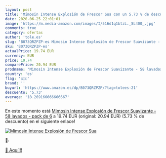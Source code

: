 ```yaml
---
layout: post
title: 'Mimosin Intense Explosión de Frescor Sua con un 5.73 % de descuento'
date: 2020-06-25 22:01:01
image: 'https://m.media-amazon.com/images/I/516d1q1btzL._SL400_.jpg'
comments: true
category: ofertas
author: 'tole.es'
slug: 'B073QRZPZP-es Mimosin Intense Explosión de Frescor Suavizante - 58...'
sku: 'B073QRZPZP-es'
actualPrice: 19.74 EUR
currency: EUR
price: 19.74
comparePrice: 20.94 EUR
prodname: 'Mimosin Intense Explosión de Frescor Suavizante - 58 lavados - pack de 6'
country: 'es'
flag: '🇪🇸'
brand: ''
buyurl: 'https://www.amazon.es/dp/B073QRZPZP/?tag=tolees-21'
descuento: '5.73'
average: '18.269166666666667'
---
```


En este momento está [Mimosin Intense Explosión de Frescor Suavizante - 58 lavados - pack de 6](https://www.amazon.es/dp/B073QRZPZP/?tag=tolees-21) a 19.74 EUR (original: 20.94 EUR) (5.73 %  de descuento) en el siguiente enlace!

[![Mimosin Intense Explosión de Frescor Sua](https://m.media-amazon.com/images/I/516d1q1btzL._SL400_.jpg)](https://www.amazon.es/dp/B073QRZPZP/?tag=tolees-21)

🔎:


[🛒 Aquí!!!](https://www.amazon.es/dp/B073QRZPZP/?tag=tolees-21)
